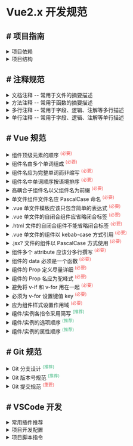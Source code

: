 <h1>Vue2.x 开发规范</h1>



<!-- 项目指南 -->
<h2># 项目指南</h2>

<details>
<summary>项目依赖</summary>

```bash
  # 本地初始化 项目
  yarn init
  yarn init -yes

  # 本地安装 package.json 依赖包
  yarn install

  # 全局安装 某个依赖包
  yarn add -g [package]
  yarn add -g [package]@[tag]
  yarn add -g [package]@[version]

  # 本地安装 仅编译环境所需 依赖包
  yarn add -D [package]
  yarn add -D [package]@[tag]
  yarn add -D [package]@[version]

  # 本地安装 编译及生产环境所需 依赖包
  yarn add [package]
  yarn add [package]@[tag]
  yarn add [package]@[version]

  # 本地升级 某个依赖包
  yarn upgrade [package]
  yarn upgrade [package]@[tag]
  yarn upgrade [package]@[version]


  # 本地移除 某个依赖包
  yarn remove [package]

  # 本地检查 依赖包情况
  # <red>    : Major Update backward-incompatible updates --- (不建议更新)
  # <yellow> : Minor Update backward-compatible features ---- (可以更新)
  # <green>  : Patch Update backward-compatible bug fixes --- (建议更新)
  yarn outdated

  # 本地更新 一键按需升级
  # Press <space> to select ----------------------- (空格切换选中)
  # Press <a> to toggle all ----------------------- (所有依赖选中)
  # Press <i> to invert selection ----------------- (所有依赖反选)
  # Press <Enter> install selected dependencies --- (所选依赖安装)
  yarn upgrade-interactive --latest
```

</details>

<details>
<summary>项目结构</summary>

```bash
  ├── .vscode                              # 编辑器配置
  │   ├── settings.json                    # 项目设置文件, 统一格式化、风格等
  │
  ├── dist                                 # 编译后代码
  ├── node_modules                         # yarn 本地依赖包
  │
  ├── config                               # 编译配置
  │   ├── themePluginConfig.js             # 示例: 主题风格系列
  │   ├── webpackPluginConfig.js           # 示例: 更换主题风格(webpack)
  │
  ├── public                               # 静态资源（不参与编译）
  │   ├── index.html                       # webpack 编译时所使用的 html 模版文件
  │   ├── logo.png                         # html 模版文件所引用的 logo 图片
  │
  ├── src                                  # 源代码
  │   ├── api                              # 定义与后端交互的接口
  │   │   ├── user.js                      # 示例: 规范1 - 文件名 根据后台接口 (如/user/add 定义user)
  │   │   ├── auth.js                      # 示例: 规范2 - 文件名【 camelCase 】命名
  │   │
  │   ├── assets                           # 静态资源
  │   │   ├── grid_icon                    # 示例: 规范1 - 分组名 根据内容进行文件夹
  │   │   │   ├── grid_app.png             # 示例: 规范2 - 文件名【 kebab_case 】命名
  │   │
  │   ├── components                       # 公共组件
  │   │   ├── BaseSearchQuery              # 示例: 建议1 - 文件名 以类型化单词开头 (如 Base)
  │   │   ├── BaseIconSelect               # 示例: 规范1 - 文件名 应倾向于完整单词而不是缩写
  │   │   ├── BaseSvgIcon                  # 示例: 规范2 - 文件名【 PascalCase 】命名
  │   │
  │   ├── config                           # 默认配置
  │   │   ├── defaultSettings.js           # 示例: 规范1 - 文件名 应倾于完整语义, 建议【 default + 类型 】
  │   │   ├── defaultRouter.js             # 示例: 规范2 - 文件名【 camelCase 】命名
  │   │
  │   ├── core                             # 核心依赖初始化
  │   │   ├── action                       # 示例: 初始化 权限指令
  │   │   ├── bootstrap                    # 示例: 初始化 个性化
  │   │   ├── module                       # 示例: 懒加载 Ant Design Vue
  │   │   ├── moment                       # 示例: 初始化 moment
  │   │   ├── storage                      # 示例: 初始化 vue-ls
  │   │   ├── index.js                     # 示例: 引入 action、bootstrap...等上述文件
  │   │
  │   ├── filters                          # 全局过滤器
  │   │   ├── filterDateFormat.js          # 示例: 规范1 - 文件名 语义明了而精简, 建议【 filter + 方法名 】
  │   │   ├── filterTimeFormat.js          # 示例: 规范2 - 文件名【 camelCase 】命名
  │   │
  │   ├── layouts                          # 布局组件
  │   │   ├── components                   # 说明: 储存仅布局组件依赖的组件
  │   │   │   ├── BasicLayout              # 示例: 规范1 - 组件库 以相应 .vue 文件名建立
  │   │   │   │   ├── LayoutLogo           # 示例: 规范2 - 文件名 应倾向于完整单词而不是缩写
  │   │   │                                #
  │   │   ├── BasicLayout.vue              # 示例: 规范3 - 文件名【 PascalCase 】命名
  │   │
  │   ├── mixins                           # 混入配置
  │   │   ├── mixinApp.js                  # 示例: 规范1 - 文件名 命名语义明了而精简, 建议【 mixin + 方法名 】
  │   │   ├── mixinUser.js                 # 示例: 规范2 - 文件名【 camelCase 】命名
  │   │
  │   ├── mock                             # 模拟数据交互 -（规范与api保持一致）
  │   │   ├── user                         # 示例: 用户接口
  │   │   │   ├── addUser.js               # 示例: 用户接口 - 新增
  │   │   │   ├── queryUser.js             # 示例: 用户接口 - 查询
  │   │
  │   ├── router                           # 动态路由处理
  │   │   ├── generatorRouters.js          # 示例: 规范1 - 文件名【 camelCase 】命名
  │   │
  │   ├── store                            # vuex 储存配置
  │   │   ├── modules                      # 说明: 全局状态模块化定义
  │   │   │   ├── user.js                  # 示例:
  │   │   │   ├── system.js                # 示例:
  │   │   │                                #
  │   │   ├── variable                     # 说明: 全局常量模块化定义
  │   │   │   ├── system.js                # 示例:
  │   │   │                                #
  │   │   ├── variable.js                  # 说明: 引入全局常量模块
  │   │   ├── index.js                     # 说明: 初始化vuex实例
  │   │
  │   ├── styles                           # 公共样式
  │   │   ├── normalize.less               # 示例: 规范1 - 文件名 样式名应倾向于完整单词而不是缩写
  │   │   ├── variable.less                # 示例: 规范2 - 文件名【 kebab_case 】
  │   │
  │   ├── themes                           # 主题样式
  │   │   ├── theme_dark.less              # 示例: 规范1 - 文件名 样式名应倾向于完整单词而不是缩写
  │   │   ├── theme_light.less             # 示例: 规范2 - 文件名【 kebab_case 】
  │   │
  │   ├── utils                            # 工具类方法
  │   │   ├── request.js                   # 示例: 规范1 - 文件名 命名语义明了而精简
  │   │   ├── util.js                      # 示例: 规范2 - 文件名【 camelCase 】命名
  │   │
  │   ├── views                            # 路由组件
  │   │   ├── system                       # 示例: 菜单栏/系统管理
  │   │   │   ├── components               # 示例:
  │   │   │   │   ├── UserManage           # 示例: 规范1 - 组件库 以相应 .vue 文件名建立
  │   │   │   │   │   ├── UserTable.vue    # 示例: 规范2 - 文件名【 PascalCase 】命名
  │   │   │   │                            #
  │   │   │   ├── UserManage.vue           # 示例:
  │   │
  │   ├── App.vue                          # 顶层路由组件
  │   ├── main.js                          # 程序入口文件
  │   ├── main.less                        # 样式入口文件
  │   ├── permission.js                    # 路由权限文件
  │   ├── register.component.js            # 注册全局组件
  │   ├── router.constant.js               # 配置静态路由组件
  │   ├── router.dynamic.js                # 注入动态路由组件
  │   ├── router.js                        # 初始化 Router 实例
  │   ├── store.js                         # 动态注册 Store 模块
  │
  ├── .browserslistrc                      # 指定项目的浏览器范围
  ├── .editorconfig                        # 指定项目的编码规范
  ├── .env.development                     # 本地开发环境配置, 会覆盖 .env 文件同名属性配置
  ├── .env.production                      # 正式运行环境配置, 会覆盖 .env 文件同名属性配置
  ├── .env.test                            # 测试运行环境配置, 会覆盖 .env 文件同名属性配置
  ├── .env                                 # 默认基础环境配置
  ├── .eslintignore                        # 指定 eslint 哪些文件不需要校验
  ├── .eslintrc.js                         # 指定 eslint 校验的规则配置
  ├── .gitattributes                       # 指定由 git 使用的文件和路径的属性
  ├── .gitignore                           # 指定 git 哪些文件不需要添加到版本管理中
  ├── .prettierignore                      # 指定 prettier 哪些文件不需要校验
  ├── .prettierrc.js                       # 指定 prettier 格式的规则配置
  ├── babel.config.js                      # 指定 babel 编译的相关配置
  ├── jsconfig.json                        # 指定 rootDir 和 JavaScript 服务提供的功能选项
  ├── package.json                         # 项目模块描述文件
  ├── README.md                            # 项目介绍文件
  ├── vue.config.js                        # @vue/cli 的可选配置, 会被 @vue/cli-service 自动加载
  ├── yarn.lock                            # 记录 yarn 依赖项更多信息，如准确存储每个依赖项安装版本
```

</details>



<!-- 注释规范 -->
<h2># 注释规范</h2>

<details>
<summary>文档注释 -- 常用于文件的摘要描述</summary>

```html
  <!--
    * @file 404 页面
    * @author lin pengteng
    * @date 2022-01-14
    * @lastModifiedBy
    * @lastModifiedDate
  -->
  <template>
    <a-result title="404页面">
      <template #extra>
        <a-button>返回首页</a-button>
      </template>
    </a-result>
  </template>
```

```js
  import T from 'ant-design-vue/es/table/Table'

  /**
   * @file 表格组件
   * @author lin pengteng
   * @date 2022-01-14
   * @lastModifiedBy
   * @lastModifiedDate
   */
  export default {
    name: 'BaseTable',
    props: {
      ...T.props
    },
    data() {
      // ...
    },
    method: {
      // ...
    }
  }
```

```css
  /**
  * @file 规范标签默认样式
  * @author lin pengteng
  * @date 2022-01-14
  * @lastModifiedBy
  * @lastModifiedDate
  */
  html,
  body,
  #app,
  #root {
    height: 100%;
  }
```

</details>

<details>
<summary>方法注释 -- 常用于函数的摘要描述</summary>

```js
  import moment from 'moment'

  /**
   * @description 根据格式转换 日期
   * @author lin pengteng
   * @date 2022-01-14
   * @lastModifiedBy
   * @lastModifiedDate
   *
   * @param {Date | String | Number} date
   * @param {String} format?
   * @return {Moment | null}
   */
  export const takeTimeToDate = (date, format) => {
    if (date) {
      try {
        return moment(date, format)
      } catch {}
    }
    return null
  }
```

</details>

<details>
<summary>多行注释 -- 常用于字段、逻辑、注解等多行描述</summary>

```js
  /* 
    这是一个临时储存区
    记录用户操作过的用户ID
  */
  const CACHES = []
```

</details>

<details>
<summary>单行注释 -- 常用于字段、逻辑、注解等单行描述</summary>

```js
  export default {
    name: 'CustomButton',
    props: {
      // 按钮图标
      icon: {
        type: String,
        default: 'filter'
      },
      // 按钮类型
      type: {
        type: String,
        default: 'default'
      }
    }
  }
```

</details>



<!-- Vue2.x 规范 -->
<h2># Vue 规范</h2>

<details>
<summary>组件顶级元素的顺序 <sup style="color: #f34d4d;">(必要)</sup></summary>

- `template`、`script` 和 `style` 顺序必须一致，之间空一行隔开

  ```html
    <template>
      <section class="container">
        <a-button>自定义</a-button>
      </section>
    </template>

    <script>
      export default {
        name: 'CustomButton'
      }
    </script>

    <style scoped>
      .container {
        width: 100%;
        height: auto;
      }
    </style>
  ```

</details>

<details>
<summary>组件名由多个单词组成 <sup style="color: #f34d4d;">(必要)</sup></summary>

- 这样做可以避免跟现有的以及未来的 HTML 元素相冲突，因为所有的 HTML 元素名称都是单个单词的

  ```javascript
    // Bad
    export default {
      name: 'Todo'
      // ...
    }

    // Good
    export default {
      name: 'TodoItem'
      // ...
    }
  ```

</details>

<details>
<summary>组件名应为完整单词而非缩写 <sup style="color: #f34d4d;">(必要)</sup></summary>

- 编辑器中自动补全已经让书写长命名的代价非常之低，而其带来的明确性却是非常宝贵的

  ```bash
    # Bad
    components/
      |- SdSettings.vue
      |- UProfOpts.vue

    # Good
    components/
      |- StudentDashboardSettings.vue
      |- UserProfileOptions.vue
  ```

</details>

<details>
<summary>组件名中单词顺序按语境排序 <sup style="color: #f34d4d;">(必要)</sup></summary>

- 组件名应该以高级别的(通常是一般化描述的)单词开头，以描述性的修饰词结尾，组件间排序关系一目了然

  ```bash
    # Bad
    components/
      |- ClearSearchButton.vue
      |- RunSearchButton.vue

    # Good
    components/
      |- SearchButtonClear.vue
      |- SearchButtonRun.vue
  ```

</details>

<details>
<summary>高耦合子组件名以父组件名为前缀 <sup style="color: #f34d4d;">(必要)</sup></summary>

- 如果一个组件只在某个父组件的场景下有意义，这层关系应该体现在其名字上

  ```bash
    # Bad
    components/
      |- TodoList.vue
      |- TodoItem.vue
      |- TodoButton.vue

    # Good
    components/
      |- TodoList.vue
      |- TodoListItem.vue
      |- TodoListItemButton.vue
  ```

</details>

<details>
<summary>单文件组件文件名应 PascalCase 命名 <sup style="color: #f34d4d;">(必要)</sup></summary>

- 单文件组件的文件名应该始终是单词大写开头 PascalCase

  ```bash
    # Bad
    components/
      |- mycomponent1.vue
      |- myComponent2.vue
      |- Mycomponent3.vue
      |- my-component4.vue

    # Good
    components/
      |- MyComponent1.vue
      |- MyComponent2.vue
      |- MyComponent3.vue
      |- MyComponent4.vue
  ```

</details>

<details>
<summary>.vue 单文件模板应该只包含简单的表达式 <sup style="color: #f34d4d;">(必要)</sup></summary>

- 组件模板应该只包含简单的表达式，复杂的表达式则应该重构为计算属性或方法

  ```html
    <!-- Bad -->
    <template>
      <div class="container">
        {{
          fullName.split(' ').map(function (word) {
            return word[0].toUpperCase() + word.slice(1)
          }).join(' ')
        }}
      </div>
    </template>

    <script>
      export default {
        name: 'Todo',
        data() {
          return {
            fullName: 'todo component'
          }
        }
      }
    </script>

    <!-- Good -->
    <template>
      <div class="container">
        {{ computedFullName }}
      </div>
    </template>

    <script>
      export default {
        name: 'Todo',
        data() {
          return {
            fullName: 'todo component'
          }
        },
        computed: {
          computedFullName: function () {
            return this.fullName.split(' ').map(function (word) {
              return word[0].toUpperCase() + word.slice(1)
            }).join(' ')
          }
        }
      }
    </script>
  ```

</details>

<details>
<summary>.vue 单文件的自闭合组件应省略闭合标签 <sup style="color: #f34d4d;">(必要)</sup></summary>

- 自闭合组件表示它们不仅没有内容，没有了额外的闭合标签，代码也更简洁

  ```html
    <!-- Bad -->
    <template>
      <my-component></my-component>
    </template>

    <!-- Good -->
    <template>
      <my-component/>
    </template>
  ```

</details>

<details>
<summary>.html 文件的自闭合组件不能省略闭合标签 <sup style="color: #f34d4d;">(必要)</sup></summary>

- HTML 并不支持自闭合的自定义元素——只有官方的“空”元素

  ```html
    <!-- Bad -->
    <body>
      <div/>
    </body>

    <!-- Good -->
    <body>
      <div></div>
    </body>
  ```

</details>

<details>
<summary>.vue 单文件的组件以 kebab-case 方式引用  <sup style="color: #f34d4d;">(必要)</sup></summary>

- 采用 DOM Element 风格，同时避免跟现有的以及未来的 HTML 元素相冲突

  ```html
    <!-- Bad -->
    <template>
      <ToComponent/>
    </template>

    <script>
      import ToComponent from 'ToComponent'

      export default {
        name: 'Todo',
        components: {
          ToComponent
        }
      }
    </script>

    <!-- Good -->
    <template>
      <to-component/>
    </template>

    <script>
      import ToComponent from 'ToComponent'

      export default {
        name: 'Todo',
        components: {
          ToComponent
        }
      }
    </script>
  ```

</details>

<details>
<summary>.jsx? 文件的组件以 PascalCase 方式使用  <sup style="color: #f34d4d;">(必要)</sup></summary>

- 使得代码的读者更容易分辨 Vue 组件和 HTML 元素

  ```javascript
    import ToComponent from 'ToComponent'

    // Bad
    export const Component1 = {
      name: 'Todo',
      render () {
        return <to-component>
      }
    }

    // Good
    export const Component2 = {
      name: 'Todo',
      render () {
        return <ToComponent>
      }
    }
  ```

</details>

<details>
<summary>组件多个 attribute 应该分多行撰写 <sup style="color: #f34d4d;">(必要)</sup></summary>

- 组件多个 attribute 元素每个一行，更具可读性

  ```html
    <!-- Bad -->
    <template>
      <my-component foo="a" bar="b" baz="c"/>
    </template>

    <!-- Good -->
    <template>
      <my-component 
        foo="a" 
        bar="b" 
        baz="c"
      />
    </template>
  ```

</details>

<details>
<summary>组件的 data 必须是一个函数 <sup style="color: #f34d4d;">(必要)</sup></summary>

- 避免多个实例组件使用中因 data property 共享，导致组件状态混乱

  ```javascript
    // Bad
    export default {
      data: {
        foo: 'bar'
      }
    }

    // Good
    export default {
      data () {
        return {
          foo: 'bar'
        }
      }
    }
  ```

</details>

<details>
<summary>组件的 Prop 定义尽量详细 <sup style="color: #f34d4d;">(必要)</sup></summary>

- prop 定义尽量详细，至少需要指定类型，如果提供不正确的 prop，Vue 会帮助你捕获错误

  ```javascript
    // Bad
    export default {
      props: ['status']
    }

    // Good
    export default {
      props: {
        status: {
          type: String,
          default: ''
        }
      }
    }
  ```

</details>

<details>
<summary>组件的 Prop 名应为驼峰式 <sup style="color: #f34d4d;">(必要)</sup></summary>

- 在声明 prop 及 模板和 JSX 使用时，其命名应使用 camelCase

  ```html
    <!-- Bad -->
    <template>
      <welcome-message :greeting-text="greetingText" />
    </template>

    <script>
    export default {
      name: 'WelcomeMessage',
      props: {
        'greeting-text': {
          type: String,
          default: ''
        }
      }
    }
    </script>

    <!-- Good -->
    <template>
      <welcome-message :greetingText="greetingText" />
    </template>

    <script>
    export default {
      name: 'WelcomeMessage',
      props: {
        greetingText: {
          type: String,
          default: ''
        }
      }
    }
    </script>
  ```

</details>

<details>
<summary>避免将 v-if 和 v-for 用在一起 <sup style="color: #f34d4d;">(必要)</sup></summary>

- 为了不渲染本应该隐藏的列表, 则可将 v-if 移动至其父容器元素上

  ```html
    <!-- Bad -->
    <ul>
      <li 
        v-for="user in users" 
        v-if="shouldShowUsers" 
        :key="user.id"
      >{{ user.name }}</li>
    </ul>

    <!-- Good -->
    <ul v-if="shouldShowUsers">
      <li 
        v-for="user in users" 
        :key="user.id"
      >{{ user.name }}</li>
    </ul>
  ```

- 根据某属性过滤列表中的项目, 则可替换为一个计算属性, 让其返回过滤后的列表

  ```html
    <!-- Bad -->
    <ul>
      <li 
        v-for="user in users" 
        v-if="user.isActive" 
        :key="user.id"
      >{{ user.name }}</li>
    </ul>

    <!-- Good -->
    <ul>
      <li 
        v-for="user in activeUsers" 
        :key="user.id"
      >{{ user.name }}</li>
    </ul>
  ```

</details>

<details>
<summary>必须为 v-for 设置键值 key <sup style="color: #f34d4d;">(必要)</sup></summary>

- 在组件上总是必须用 key 配合 v-for，以便维护内部组件及其子树的状态

  ```html
    <!-- Bad -->
    <ul>
      <li v-for="todo in todos">{{ todo.text }}</li>
    </ul>

    <!-- Good -->
    <ul>
      <li 
        v-for="todo in todos" 
        :key="todo.id"
      >{{ todo.text }}</li>
    </ul>
  ```

</details>

<details>
<summary>应为组件样式设置作用域 <sup style="color: #f34d4d;">(必要)</sup></summary>

- 基于有作用域的样式可以避免与其他组件的样式发生冲突

  ```html
    <!-- Bad -->
    <template>
      <button class="btn btn-close">X</button>
    </template>

    <style>
      .btn-close {
        background-color: red;
      }
    </style>

    <!-- Good -->
    <template>
      <button class="btn btn-close">X</button>
    </template>

    <style scoped>
      .btn-close {
        background-color: red;
      }
    </style>
  ```

</details>

<details>
<summary>组件/实例各指令采用简写  <sup style="color: #42b983;">(推荐)</sup></summary>

- 用 : 表示 v-bind: ,  @ 表示 v-on: ,  # 表示 v-slot:

  ```html
    <!-- Bad -->
    <template>
      <div class="container">
        <template v-slot:header>
          <h1>A page title</h1>
        </template>
        <input
          v-bind:value="newValue"
          v-on:input="onInput"
        >
      </div>
    </template>

    <!-- Good -->
    <template>
      <div class="container">
        <template #header>
          <h1>A page title</h1>
        </template>
        <input
          :value="newValue"
          @input="onInput"
        >
      </div>
    </template>
  ```

</details>

<details>
<summary>组件/实例的选项顺序 <sup style="color: #42b983;">(推荐)</sup></summary>

- 组件/实例的选项应该有统一的顺序

  ```bash
    # 副作用 (触发组件外的影响)
    el

    # 全局感知 (要求组件以外的知识)
    name
    parent

    # 组件类型 (更改组件的类型)
    functional

    # 模板修改器 (改变模板的编译方式)
    delimiters
    comments

    # 模板依赖 (模板内使用的资源)
    components
    directives
    filters

    # 组合 (向选项里合并 property)
    extends
    mixins

    # 接口 (组件的接口)
    inheritAttrs
    model
    props/propsData

    # 本地状态 (本地的响应式 property)
    data
    computed

    # 监听事件 (通过响应式事件触发的回调)
    watch

    # 生命周期钩子 (按照它们被调用的顺序)
    beforeCreate
    created
    beforeMount
    mounted
    beforeUpdate
    updated
    activated
    deactivated
    beforeDestroy
    destroyed

    # 非响应式的 property
    methods

    # 渲染 (组件输出的声明式描述)
    template/render
    renderError
  ```

</details>

<details>
<summary>组件/实例的属性顺序 <sup style="color: #42b983;">(推荐)</sup></summary>

- 组件/实例的属性应该有统一的顺序

  ```bash
    # 引用 (提供组件的引用)
    is
    id
    ref

    # 双向绑定 (把绑定和事件结合起来)
    v-model

    # 列表渲染 (创建多个变化的相同元素)
    v-for

    # 条件渲染 (元素是否渲染/显示)
    v-if
    v-else-if
    v-else
    v-show
    v-cloak

    # 其他属性 (attribute 或 prop)
    key
    ...

    # 渲染方式 (改变元素的渲染方式)
    v-pre
    v-once
    v-html
    v-text

    # 事件 (组件事件监听器)
    v-on
  ```

</details>



<!-- Git规范 -->
<h2># Git 规范</h2>

<details>
<summary>Git 分支设计 <sup style="color: #42b983;">(推荐)</sup></summary>

- 基于如下四种常用系统开发环境，而设计的 `Git` 五种分支类型
  * PRO 环境：用于生产环境
  * DEV 环境：用于开发者调试使用
  * FAT 环境：功能验收测试环境，用于测试环境下的测试人员测试使用
  * UAT 环境：生产预发布环境，用于生产环境下的测试人员测试使用

  <div style="margin-bottom: 20px"></div>

  |分支|名称|命名规范|运行环境|
  |:---|:---|:---:|:---:|
  |master|主分支|/|PRO|
  |release|预上线分支|/|UAT|
  |develop|测试分支|/|FAT|
  |feature|需求开发分支|feat-xxx|DEV|
  |hotfix|紧急修复分支|fix-xxx|DEV|
    
  ```bash
    # master 分支
    a. master 为主分支，用于部署到正式环境（PRO）
    b. 一般由 release 或 hotfix 分支合并，任何情况下不允许直接在 master 分支上修改代码

    # release 分支
    a. release 为预上线分支，用于部署到预上线环境（UAT）始终保持与 master 分支一致
    b. 一般由 develop 或 hotfix 分支合并，不建议直接在 release 分支上直接修改代码
    c. 如果在 release 分支测试出问题，需要回归验证 develop 分支看否存在此问题

    # develop 分支
    a. develop 为测试分支，用于部署到测试环境（FAT），始终保持最新完成以及 bug 修复后的代码
    b. 可根据需求大小程度确定是由 feature 分支合并，还是直接在上面开发
    c. 一定是满足测试的代码才能往上面合并或提交。

    # feature 分支
    a. feature 为需求开发分支，命名规则为【 feat- 】开头，一旦该需求上线，分支本地预留 3-7 天后将其删除

    # hotfix 分支
    a. hotfix 为紧急修复分支，命名规则为【 fix- 】开头
    b. 当线上出现紧急问题需要马上修复时，需要基于 release 或 master 分支创建 hotfix 分支
    c. 修复完成后，再合并到 release 或 develop 分支，一旦修复上线，分支本地预留 1-3 天后将其删除
  ```

</details>

<details>
<summary>Git 版本号规范 <sup style="color: #42b983;">(推荐)</sup></summary>

- 版本号 Tag 采用三段式，v版本.里程碑.序号，如：v1.0.0
    
  ```bash
    修改第1位 - 架构升级或架构重大调整
    修改第2位 - 新功能上线或者模块大的调整
    修改第3位 - bug修复上线、需求完善等调整
  ```

</details>

<details>
<summary>Git 提交规范 <sup style="color: #f34d4d;">(重要)</sup></summary>

- 目前社区流行的 commit 规范（来自于 Angular 团队的 commit 规范）
    
  ```bash
    # Commit Message 的三个部分：Header，Body 和 Footer, 注意两两之前空行间隔
    <type>(<scope>): <subject>
    <BLANK LINE>
    <body>
    <BLANK LINE>
    <footer>

    # Commit Message 之 Header 部分
    type（必需）--- 用于说明 commit 的类别
      a. init: 初始化
      b. feat: 新增feature
      c. fix: 修复bug
      d. docs: 仅仅修改了文档，如readme.md
      e. style: 仅仅是对格式进行修改，如逗号、缩进、空格等。不改变代码逻辑
      f. refactor: 代码重构，没有新增功能或修复bug
      g. perf: 优化相关，如提升性能、用户体验等
      h. test: 测试用例，包括单元测试、集成测试
      i. chore: 改变构建流程、或者增加依赖库、工具等
      j. revert: 版本回滚
      k. merge：代码合并
      l. sync：同步分支

    scope（可选）--- 用于说明 commit 影响范围，可以通过 src 名下文件夹定义，例如
      a. all or *
      b. api
      c. components
      d. utils
      e. views
      f. ...

    subject（必需）--- commit 内容的简短描述，不超过50个字符


    # Commit Message 之 Body 部分（可选）
    a. 对本次 commit 修改内容的具体描述, 可以分为多行
    b. 描述为什么修改, 做了什么样的修改, 以及开发的思路等等


    # Commit Message 之 footer 部分（可选，仅处理 不兼容 或 关闭 Issue使用）
    a. 处理当前代码与上个版本不兼容, 以 BREAKING CHANGE: 开头进行详细描述
    b. 当前 commit 关闭 issue，如 Closes #123, #245, #992
  ```


- 基于社区流行的 commit Message 示范

  ```bash
    # Commit Message - Header + Body
    init: Vue2.x 开发规范首次提交

    a. 包含了项目指南、注释规范、Vue规范、Git规范
    b. 目前仅支持 Vue2.x, 不兼容 Vue.3.x 


    # Commit Message - 仅 Header
    docs(README.md): Vue2.x 开发规范完善VSCode开发等
  ```

</details>



<!-- VSCode 开发 -->
<h2># VSCode 开发</h2>

<details>
<summary>常用插件推荐</summary>

- 基于功能性分类: Git分支管理、代码智能提示、校验优化代码
    
  ```bash
    # Git分支管理
    name:        GitLens — Git supercharged
    author:      GitKraken
    description: 增强内置的 Git 功能, 一目了然地可视化代码作者身份, 无缝导航和探索 Git 存储库等等
      


    # 代码智能提示
    name:        Vue 3 Snippets
    author:      hollowtree
    description: Vue2.x 和 Vue3.x 代码片段智能提示

    name:        Vue Peek
    author:      Dario Fuzinato
    description: 允许 Vue 单文件组件的 peek 和 goto 定义

    name:        vue-helper
    author:      shenjiaolong
    description: 增强 Vue 文件智能提示，如函数、方法跳转查看



    # 校验优化代码
    name:        ESLint
    author:      Dirk Baeumer
    description: 将 ESLint JavaScript 集成到 VSCode 中
    attention:   需要 yarn install 相关依赖

    name:        Prettier - Code formatter
    author:      Prettier
    description: 使用 prettier 格式化代码
    attention:   需要 yarn install 相关依赖

    name:        Vetur
    author:      Pine Wu
    description: 格式化 vue 单文件组件
  ```

</details>

<details>
<summary>项目开发配置</summary>

- 项目根目录下建立 .vscode/settings.json 文件，统一开发配置
    
  ```json
    {
      "[css]": {
        "editor.defaultFormatter": "esbenp.prettier-vscode"
      },
      "[less]": {
        "editor.defaultFormatter": "esbenp.prettier-vscode"
      },
      "[scss]": {
        "editor.defaultFormatter": "esbenp.prettier-vscode"
      },
      "[stylus]": {
        "editor.defaultFormatter": "thisismanta.stylus-supremacy"
      },
      "[html]": {
        "editor.defaultFormatter": "esbenp.prettier-vscode"
      },
      "[javascript]": {
        "editor.defaultFormatter": "dbaeumer.vscode-eslint"
      },
      "[typescript]": {
        "editor.defaultFormatter": "dbaeumer.vscode-eslint"
      },
      "[jsonc]": {
        "editor.defaultFormatter": "vscode.json-language-features"
      },
      "[json]": {
        "editor.defaultFormatter": "vscode.json-language-features"
      },
      "[vue]": {
        "editor.defaultFormatter": "dbaeumer.vscode-eslint"
      },
      "editor.codeActionsOnSave": {
        "source.fixAll": true
      },
      "editor.tabSize": 2,
      "editor.formatOnSave": true,
      "editor.formatOnPaste": true,
      "javascript.format.enable": false,
      "javascript.validate.enable": false,
      "files.exclude": {
        "**/.project": true,
        "**/.settings": true,
        "**/.classpath": true,
        "**/.factorypath": true
      },
      "eslint.format.enable": true,
      "eslint.probe": [
        "javascript",
        "javascriptreact",
        "typescriptreact",
        "typescript",
        "html",
        "vue"
      ],
      "prettier.semi": false,
      "prettier.useTabs": false,
      "prettier.tabWidth": 2,
      "prettier.printWidth": 100,
      "prettier.singleQuote": true,
      "prettier.bracketSpacing": true,
      "prettier.bracketSameLine": false,
      "prettier.jsxSingleQuote": false,
      "prettier.vueIndentScriptAndStyle": false,
      "prettier.htmlWhitespaceSensitivity": "ignore",
      "prettier.quoteProps": "consistent",
      "prettier.arrowParens": "avoid",
      "prettier.trailingComma": "es5",
      "stylusSupremacy.insertColons": true,
      "stylusSupremacy.insertBraces": false,
      "stylusSupremacy.insertSemicolons": false,
      "stylusSupremacy.insertNewLineAroundImports": false,
      "stylusSupremacy.insertNewLineAroundBlocks": false,
      "vetur.format.enable": true,
      "vetur.validation.style": true,
      "vetur.validation.script": true,
      "vetur.validation.template": false,
      "vetur.format.options.tabSize": 2,
      "vetur.format.options.useTabs": false,
      "vetur.format.defaultFormatter.js": "prettier",
      "vetur.format.defaultFormatter.ts": "prettier",
      "vetur.format.defaultFormatter.css": "prettier",
      "vetur.format.defaultFormatter.scss": "prettier",
      "vetur.format.defaultFormatter.less": "prettier",
      "vetur.format.defaultFormatter.postcss": "prettier",
      "vetur.format.defaultFormatter.stylus": "stylus-supremacy",
      "vetur.format.defaultFormatter.html": "prettier",
      "vetur.format.defaultFormatterOptions": {
        "prettier": {
          "semi": false,
          "useTabs": false,
          "tabWidth": 2,
          "printWidth": 100,
          "singleQuote": true,
          "bracketSpacing": true,
          "bracketSameLine": false,
          "jsxSingleQuote": false,
          "vueIndentScriptAndStyle": false,
          "htmlWhitespaceSensitivity": "ignore",
          "quoteProps": "consistent",
          "arrowParens": "avoid",
          "trailingComma": "es5"
        },
        "prettyhtml": {
          "tabWidth": 2,
          "printWidth": 100,
          "singleQuote": false,
          "wrapAttributes": true,
          "sortAttributes": false,
          "usePrettier": true,
          "useTabs": false
        }
      }
    }
  ```

</details>

<details>
<summary>项目脚本指令</summary>

- 命令行 Prettier 一键格式化，需 [.prettierignore](https://github.com/antd-templater/dev-template-vue2.x/blob/main/.prettierignore)、[.prettierrc](https://github.com/antd-templater/dev-template-vue2.x/blob/main/.prettierrc) 配置
    
  ```bash
    npx prettier --write --loglevel warn "src/**/*.vue"
  ```

- 命令行 ESlint 一键校验并格式化，需 [.eslintignore](https://github.com/antd-templater/dev-template-vue2.x/blob/main/.eslintignore)、[.eslintrc.js](https://github.com/antd-templater/dev-template-vue2.x/blob/main/.eslintrc.js) 配置
    
  ```bash
    npx eslint --fix --quiet src --ext .vue,.js
  ```

</details>

